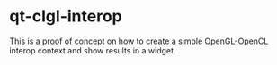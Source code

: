 # qt-clgl-interop
This is a proof of concept on how to create a simple OpenGL-OpenCL interop context and show results in a widget.
